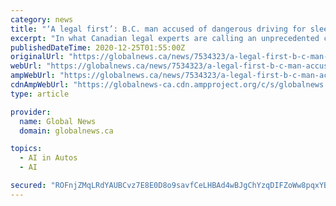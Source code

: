 ```yaml
---
category: news
title: "‘A legal first’: B.C. man accused of dangerous driving for sleeping in self-driving, speeding Tesla"
excerpt: "In what Canadian legal experts are calling an unprecedented case, a B.C. man has been charged with dangerous driving in Alberta after he was allegedly caught sleeping in a self-driving Tesla as it ..."
publishedDateTime: 2020-12-25T01:55:00Z
originalUrl: "https://globalnews.ca/news/7534323/a-legal-first-b-c-man-accused-of-dangerous-driving-for-sleeping-in-self-driving-speeding-tesla/"
webUrl: "https://globalnews.ca/news/7534323/a-legal-first-b-c-man-accused-of-dangerous-driving-for-sleeping-in-self-driving-speeding-tesla/"
ampWebUrl: "https://globalnews.ca/news/7534323/a-legal-first-b-c-man-accused-of-dangerous-driving-for-sleeping-in-self-driving-speeding-tesla/amp/"
cdnAmpWebUrl: "https://globalnews-ca.cdn.ampproject.org/c/s/globalnews.ca/news/7534323/a-legal-first-b-c-man-accused-of-dangerous-driving-for-sleeping-in-self-driving-speeding-tesla/amp/"
type: article

provider:
  name: Global News
  domain: globalnews.ca

topics:
  - AI in Autos
  - AI

secured: "ROFnjZMqLRdYAUBCvz7E8E0D8o9savfCeLHBAd4wBJgChYzqDIFZoWw8pqxYBiBGI+oUt/bDZRI96KfXGrZSYDzkiiCNvUlHzx18Q49Yxflb4wzPNWG+DSuJIXes1xO099lVzjaBp0SjjHx2HeulVONKtnFss5tNGobbAy9rkkjo9mmkU/mdeNOQYs2bL5wHfI5CqOBYttsXNNnXlfayz5bd3v8nLRV4BqJseYvv/OwdamLqHOQ1DlVTMyOaFSufzXb+Vyx26N4aKTT6/9jnWdnAaog+k+LR++19BibCvuOQeP5Ph8nCuNbTIQ3PzPjM+jmosJvIPNcfbTQsFErtZCWi27Hlo2x9jT8/7GP0Ywk=;Sb6B+79dDy5LScn+swtOeA=="
---
```


